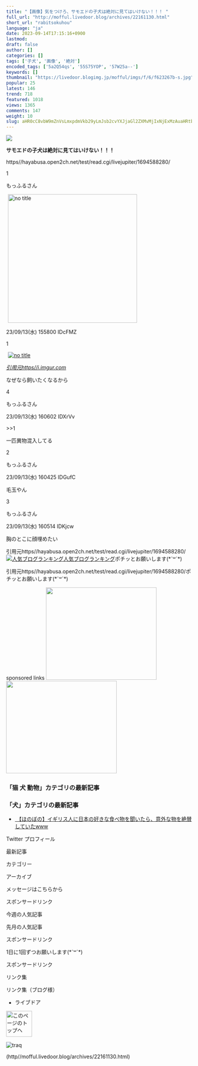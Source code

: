 ```yaml
---
title: "【画像】気をつけろ、サモエドの子犬は絶対に見てはいけない！！！ "
full_url: "http://mofful.livedoor.blog/archives/22161130.html"
short_url: "rabitsokuhou"
language: "ja"
date: 2023-09-14T17:15:16+0900
lastmod: 
draft: false
author: []
categories: []
tags: ['子犬', '画像', '絶対']
encoded_tags: ['5a2Q54qs', '55S75YOP', '57W25a--']
keywords: []
thumbnail: "https://livedoor.blogimg.jp/mofful/imgs/f/6/f623267b-s.jpg"
popular: 25
latest: 146
trend: 718
featured: 1018
views: 1365
comments: 147
weight: 10
slug: aHR0cC8vbW9mZnVsLmxpdmVkb29yLmJsb2cvYXJjaGl2ZXMvMjIxNjExMzAuaHRtbA==
---
```


![](https://livedoor.blogimg.jp/mofful/imgs/f/6/f623267b-s.jpg)

<div><p><b><p>サモエドの子犬は絶対に見てはいけない！！！</p></b> https//hayabusa.open2ch.net/test/read.cgi/livejupiter/1694588280/</p>1 <p>もっふるさん</p> <span><a target='_blank' title='no title' href='https//livedoor.blogimg.jp/mofful/imgs/6/5/6587c84e.jpg'><img class='pict' hspace='5' alt='no title' border='0' height='348' width='350' src='https//livedoor.blogimg.jp/mofful/imgs/6/5/6587c84e-s.jpg'></a><p>23/09/13(水) 155800 IDcFMZ</p></span><p>1</p><a target='_blank' href='https//livedoor.blogimg.jp/mofful/imgs/6/9/69f009a8.jpg'><img hspace='5' border='0' class='image pict' alt='no title' src='https//livedoor.blogimg.jp/mofful/imgs/6/9/69f009a8-s.jpg'></a><a href='https//i.imgur.com/MdRU8lD.jpg' target='_blank' title=''><i><p>引用元https//i.imgur.com</p></i></a><p>なぜなら飼いたくなるから</p><p class='t_h t_i'>4 <p>もっふるさん</p> <p> 23/09/13(水) 160602 IDXrVv</p></p> <p class='t_b t_i'> <p class='anchor'>>>1</p>一匹異物混入してる </p> <p class='t_h'>2 <p>もっふるさん</p> <p> 23/09/13(水) 160425 IDGufC</p></p> <p class='t_b'> 毛玉やん </p> <p class='t_h'>3 <p>もっふるさん</p> <p> 23/09/13(水) 160514 IDKjcw</p></p> <p class='t_b'> 胸のとこに顔埋めたい </p> 引用元https//hayabusa.open2ch.net/test/read.cgi/livejupiter/1694588280/<a href='//blog.with2.net/link/?2036932'><img src='https//blog.with2.net/img/banner/banner_21.gif' title='人気ブログランキング'></a><a href='//blog.with2.net/link/?2036932'>人気ブログランキング</a>ポチッとお願いします(*´꒳`*)<img border='0' width='1' height='1' src='https//www11.a8.net/0.gif?a8mat=3BDUGQ+4RHMA+2HOM+BS629' alt=''> <p>引用元https//hayabusa.open2ch.net/test/read.cgi/livejupiter/1694588280/ポチッとお願いします(*´꒳`*)</p> <p></p>sponsored links <a href='https//clicks.affstrack.com/c?m=7814&c=586147'><img src='https//ads.affstrack.com/i/7814?c=586147' width='300' height='250'></a> <a href='https//px.a8.net/svt/ejp?a8mat=3NPCW9+6P4KS2+54ZG+609HT' rel='nofollow'> <img border='0' width='300' height='250' alt='' src='https//www23.a8.net/svt/bgt?aid=221212809405&wid=001&eno=01&mid=s00000023974001009000&mc=1'></a> <img border='0' width='1' height='1' src='https//www14.a8.net/0.gif?a8mat=3NPCW9+6P4KS2+54ZG+609HT' alt=''> <h3>「猫 犬 動物」カテゴリの最新記事</h3> <ul id='ldblog_related_articles_cebbdf87_135453'></ul> <h3>「犬」カテゴリの最新記事</h3> <ul id='ldblog_related_articles_cebbdf87_141614'></ul> <ul></ul> <p id='ad2'></p> <p class='article-option' id='article-options'> </p> <ul class='article-pager'><li class='prev'><a href='http//mofful.livedoor.blog/archives/22162785.html' title='【ほのぼの】イギリス人に日本の好きな食べ物を聞いたら、意外な物を絶賛していたwww'>&nbsp【ほのぼの】イギリス人に日本の好きな食べ物を聞いたら、意外な物を絶賛していたwww</a></li> </ul> <p class='sidetitle'>Twitter プロフィール</p><p class='sidetop'></p> <p class='sidebottom'></p> <p class='sidetitle'>最新記事</p> <p class='sidetop'></p> <p class='sidebottom'></p> <p class='sidetitle'>カテゴリー</p> <p class='sidetop'></p> <p class='sidebottom'></p> <p class='sidetitle'>アーカイブ</p> <p class='sidetop'></p> <p class='sidebottom'></p> <p class='plugin-calendar_default sidewrapper' id='calendarplugin-245427'> </p> <p class='sidetitle'>メッセージはこちらから</p> <p class='sidetop'></p> <p class='sidebottom'></p> <p class='sidetitle'>スポンサードリンク</p> <p class='sidetop'></p> <p class='sidebottom'></p> <p class='sidetitle'>今週の人気記事</p> <p class='sidetop'></p> <p class='sidebottom'></p> <p class='sidetitle'>先月の人気記事</p> <p class='sidetop'></p> <p class='sidebottom'></p> <p class='sidetitle'>スポンサードリンク</p> <p class='sidetop'></p> <p class='sidebottom'></p> <p class='sidetitle'>1日に1回ずつお願いします(*´꒳`*)</p> <p class='sidetop'></p> <p class='sidebottom'></p> <p class='sidetitle'></p> <p class='sidetop'></p> <p class='sidebottom'></p> <p class='sidetitle'>スポンサードリンク</p> <p class='sidetop'></p> <p class='sidebottom'></p> <p class='sidetitle'>リンク集</p> <p class='sidetop'></p> <p class='sidebottom'></p> <p class='sidetitle'></p> <p class='sidetop'></p> <p class='sidebottom'></p> <p class='sidetitle'>リンク集（ブログ様）</p> <p class='sidetop'></p> <p class='sidebottom'></p> <ul id='ld-services'> <li id='blog-powered'><a href='https//blog.livedoor.com/'><img src='https//parts.blog.livedoor.jp/img/usr/cmn/logo_blog_premium.png?v=20230905' width='81' height='17' alt='ライブドアブログ'></a></li> </ul> <p class='to-pagetop'><a href='#'><img src='https//parts.blog.livedoor.jp/img/usr/default_2012/common/to_pagetop.png' width='70' height='70' alt='このページのトップヘ'></a></p> <img src='https//t.blog.livedoor.jp/u.gif' alt='traq'> </div>

(http//mofful.livedoor.blog/archives/22161130.html)
